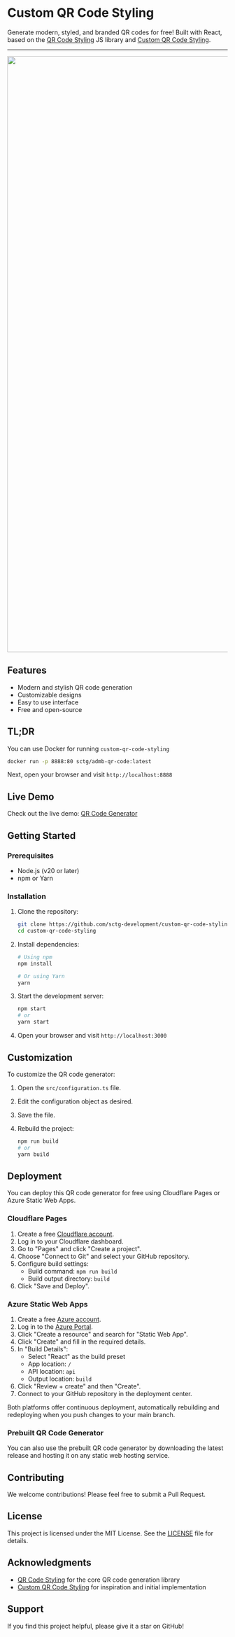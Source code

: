 # Custom QR Code Styling

Generate modern, styled, and branded QR codes for free! Built with React, based on the [QR Code Styling](https://github.com/kozakdenys/qr-code-styling) JS library and [Custom QR Code Styling](https://github.com/awran5/custom-qr-code-styling).

<hr />

<p align="center">
  <img width="1362" alt="screenshot" src="https://github.com/sctg-development/custom-qr-code-styling/assets/165936401/080219e1-7d03-4e97-8baf-6463fd919cbe">
</p>

## Features

- Modern and stylish QR code generation
- Customizable designs
- Easy to use interface
- Free and open-source

## TL;DR

You can use Docker for running `custom-qr-code-styling` 

```bash
docker run -p 8888:80 sctg/admb-qr-code:latest
```

Next, open your browser and visit `http://localhost:8888`


## Live Demo

Check out the live demo: [QR Code Generator](https://qr.lesailesdumontblanc.com/)

## Getting Started

### Prerequisites

- Node.js (v20 or later)
- npm or Yarn

### Installation

1. Clone the repository:

   ```bash
   git clone https://github.com/sctg-development/custom-qr-code-styling
   cd custom-qr-code-styling
   ```

2. Install dependencies:

   ```bash
   # Using npm
   npm install

   # Or using Yarn
   yarn
   ```

3. Start the development server:

   ```bash
   npm start
   # or
   yarn start
   ```

4. Open your browser and visit `http://localhost:3000`

## Customization

To customize the QR code generator:

1. Open the `src/configuration.ts` file.
2. Edit the configuration object as desired.
3. Save the file.
4. Rebuild the project:

   ```bash
   npm run build
   # or
   yarn build
   ```

## Deployment

You can deploy this QR code generator for free using Cloudflare Pages or Azure Static Web Apps.

### Cloudflare Pages

1. Create a free [Cloudflare account](https://www.cloudflare.com/).
2. Log in to your Cloudflare dashboard.
3. Go to "Pages" and click "Create a project".
4. Choose "Connect to Git" and select your GitHub repository.
5. Configure build settings:
   - Build command: `npm run build`
   - Build output directory: `build`
6. Click "Save and Deploy".

### Azure Static Web Apps

1. Create a free [Azure account](https://azure.microsoft.com/).
2. Log in to the [Azure Portal](https://portal.azure.com/).
3. Click "Create a resource" and search for "Static Web App".
4. Click "Create" and fill in the required details.
5. In "Build Details":
   - Select "React" as the build preset
   - App location: `/`
   - API location: `api`
   - Output location: `build`
6. Click "Review + create" and then "Create".
7. Connect to your GitHub repository in the deployment center.

Both platforms offer continuous deployment, automatically rebuilding and redeploying when you push changes to your main branch.

### Prebuilt QR Code Generator

You can also use the prebuilt QR code generator by downloading the latest release and hosting it on any static web hosting service.

## Contributing

We welcome contributions! Please feel free to submit a Pull Request.

## License

This project is licensed under the MIT License. See the [LICENSE](LICENSE) file for details.

## Acknowledgments

- [QR Code Styling](https://github.com/kozakdenys/qr-code-styling) for the core QR code generation library
- [Custom QR Code Styling](https://github.com/awran5/custom-qr-code-styling) for inspiration and initial implementation

## Support

If you find this project helpful, please give it a star on GitHub!
